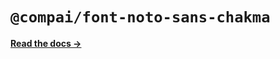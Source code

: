# `@compai/font-noto-sans-chakma`

[**Read the docs &rarr;**](https://components.ai/docs/typefaces/noto-sans-chakma)
